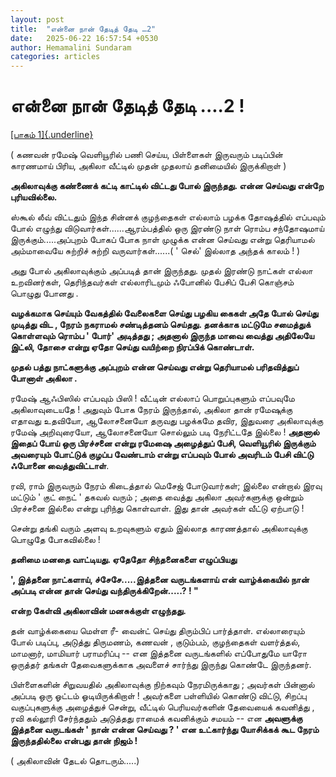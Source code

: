 ```yaml
---
layout: post
title:  "என்னை நான் தேடித் தேடி …2"
date:   2025-06-22 16:57:54 +0530
author: Hemamalini Sundaram
categories: articles
---
```


#  என்னை நான் தேடித் தேடி ....2 ! 

[[பாகம்
1]{.underline}](https://tamil.momspresso.com/parenting/aa71bb9e323d44a5b589be0617593389/article/maarc-maat-kurrunaavl-pootttti-ennnnnnai-naannn-teettit-teetti-paakm-1-apz539hls02r?utm_source=AD_Whatsapp_Share&utm_medium=Share_Android)

( கணவன் ரமேஷ் வெளியூரில் பணி செய்ய, பிள்ளைகள் இருவரும் படிப்பின் காரணமாய் பிரிய,
அகிலா வீட்டில் முதன் முதலாய் தனிமையில் இருக்கிறாள் )

**அகிலாவுக்கு கண்ணைக் கட்டி காட்டில் விட்டது போல் இருந்தது. என்ன செய்வது என்றே
புரியவில்லை.**

ஸ்கூல் லீவ் விட்டதும் இந்த சின்னக் குழந்தைகள் எல்லாம் பழக்க தோஷத்தில் எப்பவும் போல் எழுந்து
விடுவார்கள்......ஆரம்பத்தில் ஒரு இரண்டு நாள் ரொம்ப சந்தோஷமாய் இருக்கும்.....அப்புறம்
போகப் போக நாள் முழுக்க என்ன செய்வது என்று தெரியாமல் அம்மாவையே சுற்றிச் சுற்றி
வருவார்கள்......( ' செல்' இல்லாத அந்தக் காலம் ! )

அது போல் அகிலாவுக்கும் அப்படித் தான் இருந்தது. முதல் இரண்டு நாட்கள் எல்லா உறவினர்கள்,
தெரிந்தவர்கள் எல்லாரிடமும் ஃபோனில் பேசிப் பேசி கொஞ்சம் பொழுது போனது .

**வழக்கமாக செய்யும் வேகத்தில் வேலைகளை செய்து பழகிய கைகள் அதே போல் செய்து முடித்து
விட , நேரம் நகராமல் சண்டித்தனம் செய்தது. தனக்காக மட்டுமே சமைத்துக் கொள்ளவும் ரொம்ப '
போர்' அடித்தது ; அதனால் இருந்த மாவை வைத்து அதிலேயே இட்லி, தோசை என்று ஏதோ செய்து
வயிற்றை நிரப்பிக் கொண்டாள்.**

**முதல் பத்து நாட்களுக்கு அப்புறம் என்ன செய்வது என்று தெரியாமல் பரிதவித்துப் போனாள்
அகிலா .**

ரமேஷ் ஆஃபிஸில் எப்பவும் பிஸி ! வீட்டின் எல்லாப் பொறுப்புகளும் எப்பவுமே அகிலாவுடையதே
! அதுவும் போக நேரம் இருந்தால், அகிலா தான் ரமேஷுக்கு எதாவது உதவியோ, ஆலோசனையோ
தருவது பழக்கமே தவிர, இதுவரை அகிலாவுக்கு ரமேஷ் அறிவுரையோ, ஆலோசனையோ சொல்லும்
படி நேரிட்டதே இல்லை ! **அதனால் இதைப் போய் ஒரு பிரச்சனை என்று ரமேஷை அழைத்துப்
பேசி, வெளியூரில் இருக்கும் அவரையும் போட்டுக் குழப்ப வேண்டாம் என்று எப்பவும் போல்
அவரிடம் பேசி விட்டு ஃபோனை வைத்துவிட்டாள்**.

ரவி, ராம் இருவரும் நேரம் கிடைத்தால் மெசேஜ் போடுவார்கள்; இல்லை என்றால் இரவு மட்டும் '
குட் நைட் ' தகவல் வரும் ; அதை வைத்து அகிலா அவர்களுக்கு ஒன்றும் பிரச்சனை இல்லை என்று
புரிந்து கொள்வாள். இது தான் அவர்கள் வீட்டு ஏற்பாடு !

சென்று தங்கி வரும் அளவு உறவுகளும் ஏதும் இல்லாத காரணத்தால் அகிலாவுக்கு பொழுதே
போகவில்லை !

**தனிமை மனதை வாட்டியது. ஏதேதோ சிந்தனைகளை எழுப்பியது**

**', இத்தனை நாட்களாய், ச்சேசே.....இத்தனை வருடங்களாய் என் வாழ்க்கையில் நான் அப்படி என்ன
தான் செய்து வந்திருக்கிறேன்.....? ! "**

**என்ற கேள்வி அகிலாவின் மனசுக்குள் எழுந்தது.**

தன் வாழ்க்கையை மெள்ள ரீ- வைன்ட் செய்து திரும்பிப் பார்த்தாள். எல்லாரையும் போல் படிப்பு,
அடுத்து திருமணம், கணவன் , குடும்பம், குழந்தைகள் வளர்த்தல், மாமனார், மாமியார்
பராமரிப்பு -- என இத்தனை வருடங்களில் எப்போதுமே யாரோ ஒருத்தர் தங்கள் தேவைகளுக்காக
அவளைச் சார்ந்து இருந்து கொண்டே இருந்தனர்.

பிள்ளைகளின் சிறுவயதில் அகிலாவுக்கு நிற்கவும் நேரமிருக்காது ; அவர்கள் பின்னால் அப்படி
ஒரு ஓட்டம் ஓடியிருக்கிறாள் ! அவர்களை பள்ளியில் கொண்டு விட்டு, சிறப்பு வகுப்புகளுக்கு
அழைத்துச் சென்று, வீட்டில் பெரியவர்களின் தேவையைக் கவனித்து , ரவி கல்லூரி சேர்ந்ததும்
அடுத்தது ராமைக் கவனிக்கும் சமயம் -- என **அவளுக்கு இத்தனை வருடங்கள் ' நான் என்ன
செய்வது ? ' என உட்கார்ந்து யோசிக்கக் கூட நேரம் இருந்ததில்லை என்பது தான் நிஜம் !**

( அகிலாவின் தேடல் தொடரும்.....)
